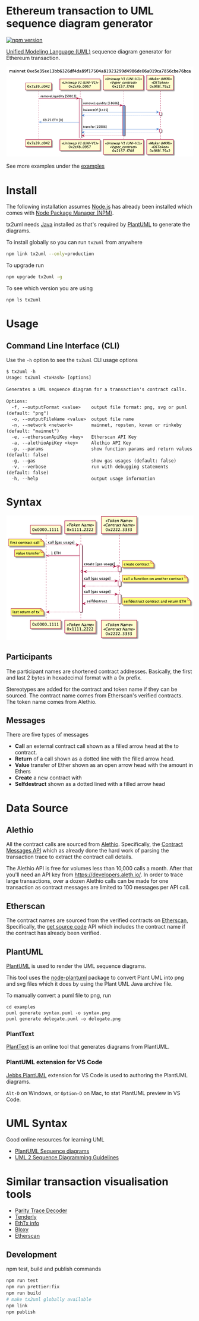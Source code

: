 # Ethereum transaction to UML sequence diagram generator

[![npm version](https://badge.fury.io/js/tx2uml.svg)](https://badge.fury.io/js/tx2uml)

[Unified Modeling Language (UML)](https://en.wikipedia.org/wiki/Unified_Modeling_Language) sequence diagram generator for Ethereum transaction.

![Uniswap MKR remove](./examples/uniswapMKRRemove.png)

See more examples under the [examples](./examples/README.md#example-uml-sequence-diagrams)

# Install

The following installation assumes [Node.js](https://nodejs.org/en/download/) has already been installed which comes with [Node Package Manager (NPM)](https://www.npmjs.com/).

tx2uml needs [Java](https://www.java.com/en/download/) installed as that's required by [PlantUML](https://plantuml.com/) to generate the diagrams.

To install globally so you can run `tx2uml` from anywhere

```bash
npm link tx2uml --only=production
```

To upgrade run

```bash
npm upgrade tx2uml -g
```

To see which version you are using

```bash
npm ls tx2uml
```

# Usage

## Command Line Interface (CLI)

Use the `-h` option to see the `tx2uml` CLI usage options

```
$ tx2uml -h
Usage: tx2uml <txHash> [options]

Generates a UML sequence diagram for a transaction's contract calls.

Options:
  -f, --outputFormat <value>    output file format: png, svg or puml (default: "png")
  -o, --outputFileName <value>  output file name
  -n, --network <network>       mainnet, ropsten, kovan or rinkeby (default: "mainnet")
  -e, --etherscanApiKey <key>   Etherscan API Key
  -a, --alethioApiKey <key>     Alethio API Key
  -p, --params                  show function params and return values (default: false)
  -g, --gas                     show gas usages (default: false)
  -v, --verbose                 run with debugging statements (default: false)
  -h, --help                    output usage information
```

# Syntax

![Syntax](./examples/syntax.png)

## Participants

The participant names are shortened contract addresses. Basically, the first and last 2 bytes in hexadecimal format with a 0x prefix.

Stereotypes are added for the contract and token name if they can be sourced. The contract name comes from Etherscan's verified contracts. The token name comes from Alethio.

## Messages

There are five types of messages

- **Call** an external contract call shown as a filled arrow head at the to contract.
- **Return** of a call shown as a dotted line with the filled arrow head.
- **Value** transfer of Ether shown as an open arrow head with the amount in Ethers
- **Create** a new contract with
- **Selfdestruct** shown as a dotted lined with a filled arrow head

# Data Source

## Alethio

All the contract calls are sourced from [Alethio](https://aleth.io/). Specifically, the [Contract Messages API](https://docs.aleth.io/api#tag/Contracts/paths/~1contracts~1{address}~1contractMessages/get) which as already done the hard work of parsing the transaction trace to extract the contract call details.

The Alethio API is free for volumes less than 10,000 calls a month. After that you'll need an API key from https://developers.aleth.io/. In order to trace large transactions, over a dozen Alethio calls can be made for one transaction as contract messages are limited to 100 messages per API call.

## Etherscan

The contract names are sourced from the verified contracts on [Etherscan](https://etherscan.io/), Specifically, the [get source code](https://etherscan.io/apis#contracts) API which includes the contract name if the contract has already been verified.

## PlantUML

[PlantUML](http://plantuml.com) is used to render the UML sequence diagrams.

This tool uses the [node-plantuml](https://www.npmjs.com/package/node-plantuml) package to convert Plant UML into png and svg files which it does by using the Plant UML Java archive file.

To manually convert a puml file to png, run

```
cd examples
puml generate syntax.puml -o syntax.png
puml generate delegate.puml -o delegate.png
```

### PlantText

[PlantText](https://www.planttext.com/) is an online tool that generates diagrams from PlantUML.

### PlantUML extension for VS Code

[Jebbs PlantUML](https://marketplace.visualstudio.com/items?itemName=jebbs.plantuml) extension for VS Code is used to authoring the PlantUML diagrams.

`Alt-D` on Windows, or `Option-D` on Mac, to stat PlantUML preview in VS Code.

# UML Syntax

Good online resources for learning UML

- [PlantUML Sequence diagrams](https://plantuml.com/sequence-diagram)
- [UML 2 Sequence Diagramming Guidelines](http://www.agilemodeling.com/style/sequenceDiagram.htm)

# Similar transaction visualisation tools

- [Parity Trace Decoder](https://github.com/k06a/parity-trace-decoder)
- [Tenderly](https://dashboard.tenderly.dev/)
- [EthTx info](http://ethtx.info/)
- [Bloxy](https://bloxy.info/)
- [Etherscan](https://etherscan.io/txs)

## Development

npm test, build and publish commands

```bash
npm run test
npm run prettier:fix
npm run build
# make tx2uml globally available
npm link
npm publish
```
